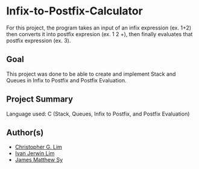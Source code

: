 # Infix-to-Postfix-Calculator 
For this project, the program takes an input of an infix expression (ex. 1+2) then converts it into postfix expresion (ex. 1 2 +), then finally evaluates that postfix expression (ex. 3).

## Goal
This project was done to be able to create and implement Stack and Queues in Infix to Postfix and Postfix Evaluation.

## Project Summary
Language used: C (Stack, Queues, Infix to Postfix, and Postfix Evaluation)

## Author(s)
  - [Christopher G. Lim](https://github.com/cc-visionary)
  - [Ivan Jerwin Lim](https://github.com/kether82) 
  - [James Matthew Sy](https://github.com/symatt)
